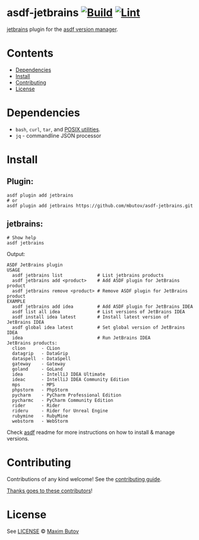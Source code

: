 # asdf-jetbrains [![Build](https://github.com/mbutov/asdf-jetbrains/actions/workflows/build.yml/badge.svg)](https://github.com/mbutov/asdf-jetbrains/actions/workflows/build.yml) [![Lint](https://github.com/mbutov/asdf-jetbrains/actions/workflows/lint.yml/badge.svg)](https://github.com/mbutov/asdf-jetbrains/actions/workflows/lint.yml)

[jetbrains](https://github.com/mbutov/asdf-jetbrains) plugin for the [asdf version manager](https://asdf-vm.com).

# Contents

- [Dependencies](#dependencies)
- [Install](#install)
- [Contributing](#contributing)
- [License](#license)

# Dependencies

- `bash`, `curl`, `tar`, and [POSIX utilities](https://pubs.opengroup.org/onlinepubs/9699919799/idx/utilities.html).
- `jq` - commandline JSON processor

# Install

## Plugin:

```shell
asdf plugin add jetbrains
# or
asdf plugin add jetbrains https://github.com/mbutov/asdf-jetbrains.git
```

## jetbrains:

```shell
# Show help
asdf jetbrains
```

Output:
```text
ASDF JetBrains plugin
USAGE
  asdf jetbrains list             # List jetbrains products
  asdf jetbrains add <product>    # Add ASDF plugin for JetBrains product
  asdf jetbrains remove <product> # Remove ASDF plugin for JetBrains product
EXAMPLE
  asdf jetbrains add idea         # Add ASDF plugin for JetBrains IDEA
  asdf list all idea              # List versions of JetBrains IDEA
  asdf install idea latest        # Install latest version of JetBrains IDEA
  asdf global idea latest         # Set global version of JetBrains IDEA
  idea                            # Run JetBrains IDEA
JetBrains products:
  clion      - CLion
  datagrip   - DataGrip
  dataspell  - DataSpell
  gateway    - Gateway
  goland     - GoLand
  idea       - IntelliJ IDEA Ultimate
  ideac      - IntelliJ IDEA Community Edition
  mps        - MPS
  phpstorm   - PhpStorm
  pycharm    - PyCharm Professional Edition
  pycharmc   - PyCharm Community Edition
  rider      - Rider
  rideru     - Rider for Unreal Engine
  rubymine   - RubyMine
  webstorm   - WebStorm
```

Check [asdf](https://github.com/asdf-vm/asdf) readme for more instructions on how to
install & manage versions.

# Contributing

Contributions of any kind welcome! See the [contributing guide](contributing.md).

[Thanks goes to these contributors](https://github.com/mbutov/asdf-jetbrains/graphs/contributors)!

# License

See [LICENSE](LICENSE) © [Maxim Butov](https://github.com/mbutov/)
